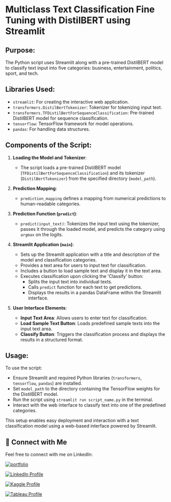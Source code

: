 # Multiclass Text Classification Fine Tuning with DistilBERT using Streamlit

## Purpose:
The Python script uses Streamlit along with a pre-trained DistilBERT model to classify text input into five categories: business, entertainment, politics, sport, and tech.

## Libraries Used:
- `streamlit`: For creating the interactive web application.
- `transformers.DistilBertTokenizer`: Tokenizer for tokenizing input text.
- `transformers.TFDistilBertForSequenceClassification`: Pre-trained DistilBERT model for sequence classification.
- `tensorflow`: TensorFlow framework for model operations.
- `pandas`: For handling data structures.

## Components of the Script:

1. **Loading the Model and Tokenizer**:
   - The script loads a pre-trained DistilBERT model (`TFDistilBertForSequenceClassification`) and its tokenizer (`DistilBertTokenizer`) from the specified directory (`model_path`).

2. **Prediction Mapping**:
   - `prediction_mapping` defines a mapping from numerical predictions to human-readable categories.

3. **Prediction Function (`predict`)**:
   - `predict(input_text)`: Tokenizes the input text using the tokenizer, passes it through the loaded model, and predicts the category using `argmax` on the logits.

4. **Streamlit Application (`main`)**:
   - Sets up the Streamlit application with a title and description of the model and classification categories.
   - Provides a text area for users to input text for classification.
   - Includes a button to load sample text and display it in the text area.
   - Executes classification upon clicking the 'Classify' button:
     - Splits the input text into individual texts.
     - Calls `predict` function for each text to get predictions.
     - Displays the results in a pandas DataFrame within the Streamlit interface.

5. **User Interface Elements**:
   - **Input Text Area**: Allows users to enter text for classification.
   - **Load Sample Text Button**: Loads predefined sample texts into the input text area.
   - **Classify Button**: Triggers the classification process and displays the results in a structured format.

## Usage:
To use the script:
- Ensure Streamlit and required Python libraries (`transformers`, `tensorflow`, `pandas`) are installed.
- Set `model_path` to the directory containing the TensorFlow weights for the DistilBERT model.
- Run the script using `streamlit run script_name.py` in the terminal.
- Interact with the web interface to classify text into one of the predefined categories.

This setup enables easy deployment and interaction with a text classification model using a web-based interface powered by Streamlit.


## 🔗 Connect with Me

Feel free to connect with me on LinkedIn:

[![portfolio](https://img.shields.io/badge/my_portfolio-000?style=for-the-badge&logo=ko-fi&logoColor=white)](https://parthebhan143.wixsite.com/datainsights)

[![LinkedIn Profile](https://img.shields.io/badge/LinkedIn_Profile-000?style=for-the-badge&logo=linkedin&logoColor=white)](https://www.linkedin.com/in/parthebhan)

[![Kaggle Profile](https://img.shields.io/badge/Kaggle_Profile-000?style=for-the-badge&logo=kaggle&logoColor=white)](https://www.kaggle.com/parthebhan)

[![Tableau Profile](https://img.shields.io/badge/Tableau_Profile-000?style=for-the-badge&logo=tableau&logoColor=white)](https://public.tableau.com/app/profile/parthebhan.pari/vizzes)

